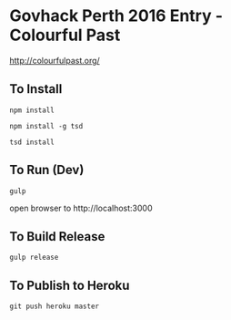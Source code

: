 # Govhack Perth 2016 Entry - Colourful Past

http://colourfulpast.org/

## To Install

`npm install`

`npm install -g tsd`

`tsd install`


## To Run (Dev)

`gulp`

open browser to http://localhost:3000

## To Build Release

`gulp release`

## To Publish to Heroku

`git push heroku master`